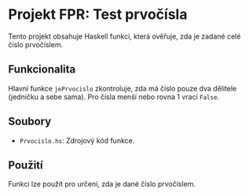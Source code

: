 # Projekt FPR: Test prvočísla

Tento projekt obsahuje Haskell funkci, která ověřuje, zda je zadané celé číslo prvočíslem.

## Funkcionalita

Hlavní funkce `jePrvocislo` zkontroluje, zda má číslo pouze dva dělitele (jedničku a sebe sama). Pro čísla menší nebo rovna 1 vrací `False`.

## Soubory

*   `Prvocislo.hs`: Zdrojový kód funkce.

## Použití

Funkci lze použít pro určení, zda je dané číslo prvočíslem.
